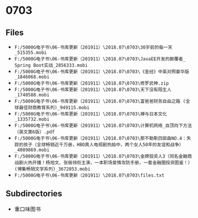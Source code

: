 # 0703

## Files

- `F:/5000G电子书\06-书库更新（201911）\2018.07\0703\30岁前的每一天_515355.mobi`
- `F:/5000G电子书\06-书库更新（201911）\2018.07\0703\JavaEE开发的颠覆者_ Spring Boot实战_2856333.mobi`
- `F:/5000G电子书\06-书库更新（201911）\2018.07\0703\《圣经》中英对照豪华版_1846068.mobi`
- `F:/5000G电子书\06-书库更新（201911）\2018.07\0703\修罗武神.zip`
- `F:/5000G电子书\06-书库更新（201911）\2018.07\0703\天下没有陌生人_1740588.mobi`
- `F:/5000G电子书\06-书库更新（201911）\2018.07\0703\富爸爸财务自由之路 (全球最佳财商教育系列)_949115.mobi`
- `F:/5000G电子书\06-书库更新（201911）\2018.07\0703\禅与日本文化_1335732.mobi`
- `F:/5000G电子书\06-书库更新（201911）\2018.07\0703\计算机网络_自顶向下方法（英文第6版）.pdf`
- `F:/5000G电子书\06-书库更新（201911）\2018.07\0703\那不勒斯四部曲NO.4：失踪的孩子（全球畅销近千万册，HBO真人电视剧热拍中，两个女人50年的友谊和战争）_4089869.mobi`
- `F:/5000G电子书\06-书库更新（201911）\2018.07\0703\金牌投资人3（同名金融商战剧火热开播！杨旭文、张俪领衔主演，一本职场爱情攻防手册，一套金融圈投资图鉴！） (博集畅销文学系列)_3672053.mobi`
- `F:/5000G电子书\06-书库更新（201911）\2018.07\0703\files.txt`

## Subdirectories

- 重口味图书
